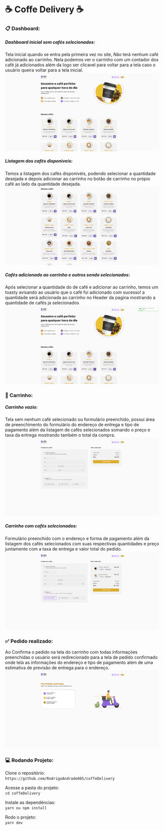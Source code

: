# :coffee: Coffe Delivery :coffee:

### :clipboard: Dashboard: 

##### Dashboard inicial sem cafés selecionados: 
Tela inicial quando se entra pela primeira vez no site, Não terá nenhum café adicionado ao carrinho. Nela podemos ver o carrinho com um contador dos café já adicionados além da logo ser clicavel para voltar para a tela caso o usuário queira voltar para a tela inicial.
![dashboard](https://github.com/RodrigoAndrade085/coffeDelivery/blob/main/src/assets/docImg/dashboard.png)

##### Listagem dos cafés disponiveís:
Temos a listagem dos cafés disponivéis, podendo selecionar a quantidade desejada e depois adicionar ao carrinho no botão de carrinho no própio café ao lado da quantidade desejada.
![dashboard](https://github.com/RodrigoAndrade085/coffeDelivery/blob/main/src/assets/docImg/listagem.png)

##### Cafés adicionado ao carrinho e outros sendo selecionados:
Após selecionar a quantidade do de café e adicionar ao carrinho, temos um toasty avisando ao usuário que o café foi adicionado com sucesso! a quantidade será adicionada ao carrinho no Header da pagina mostrando a quantidade de cafés ja selecionados
![dashboard](https://github.com/RodrigoAndrade085/coffeDelivery/blob/main/src/assets/docImg/addCoffe.png)



### :shopping_cart: Carrinho:

##### Carrinho vazio:
Tela sem nenhum café selecionado ou formulário preenchido, possui área de preenchimento do formulário do endereço de entrega e tipo de pagamento além da listagem de cafés selecionados somando o preço e taxa da entrega mostrando também o total da compra.
![carrinho](https://github.com/RodrigoAndrade085/coffeDelivery/blob/main/src/assets/docImg/orderEmpty.png)

##### Carrinho com cafés selecionados:
Formulário preenchido com o endereço e forma de pagamento além da listagem dos cafés selecionados com suas respectivas quantidades e preço juntamente com a taxa de entrega e valor total do pedido.
![carrinho](https://github.com/RodrigoAndrade085/coffeDelivery/blob/main/src/assets/docImg/order.png)


### :white_check_mark: Pedido realizado: 

Ao Confirma o pedido na tela do carrinho com todas informações preenchidas o usuário será redirecionado para a tela de pedido confirmado onde tela as informações do endereço e tipo de pagamento além de uma estimativa de previsão de entrega para o endereço.
![realizado](https://github.com/RodrigoAndrade085/coffeDelivery/blob/main/src/assets/docImg/orderSuccess.png)



### :computer: Rodando Projeto:

  Clone o repositório:  
  `https://github.com/RodrigoAndrade085/coffeDelivery`
  
  Acesse a pasta do projeto:  
  `cd coffeDelivery`
  
  Instale as dependências:  
  `yarn ou npm install`

  Rodo o projeto:  
  `yarn dev`
